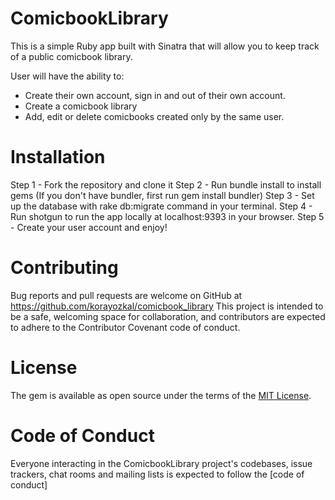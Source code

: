 # ComicbookLibrary

This is a simple Ruby app built with Sinatra that will allow you to keep track of a public comicbook library. 

User will have the ability to:

- Create their own account, sign in and out of their own account.
- Create a comicbook library
- Add, edit or delete comicbooks created only by the same user.

# Installation
Step 1 - Fork the repository and clone it
Step 2 - Run bundle install to install gems (If you don't have bundler, first run gem install bundler)
Step 3 - Set up the database with rake db:migrate command in your terminal.
Step 4 - Run shotgun to run the app locally at localhost:9393 in your browser.
Step 5 - Create your user account and enjoy! 

# Contributing
Bug reports and pull requests are welcome on GitHub at https://github.com/korayozkal/comicbook_library This project is intended to be a safe, welcoming space for collaboration, and contributors are expected to adhere to the Contributor Covenant code of conduct.

# License
The gem is available as open source under the terms of the [MIT License](https://opensource.org/licenses/MIT).

# Code of Conduct
Everyone interacting in the ComicbookLibrary project's codebases, issue trackers, chat rooms and mailing lists is expected to follow the [code of conduct]

